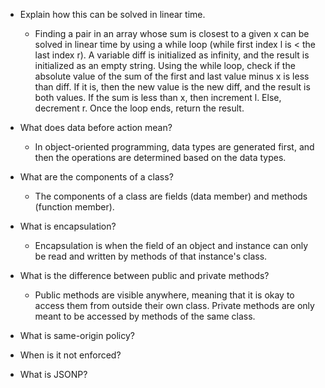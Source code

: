 - Explain how this can be solved in linear time.
  - Finding a pair in an array whose sum is closest to a given x can be solved in linear time by using a while loop (while first index l is < the last index r). A variable diff is initialized as infinity, and the result is initialized as an empty string. Using the while loop, check if the absolute value of the sum of the first and last value minus x is less than diff. If it is, then the new value is the new diff, and the result is both values. If the sum is less than x, then increment l. Else, decrement r. Once the loop ends, return the result.


- What does data before action mean?
  - In object-oriented programming, data types are generated first, and then the operations are determined based on the data types.

- What are the components of a class?
  - The components of a class are fields (data member) and methods (function member).


- What is encapsulation?
  - Encapsulation is when the field of an object and instance can only be read and written by methods of that instance's class.


- What is the difference between public and private methods?
  - Public methods are visible anywhere, meaning that it is okay to access them from outside their own class. Private methods are only meant to be accessed by methods of the same class.


- What is same-origin policy?



- When is it not enforced?


- What is JSONP?
